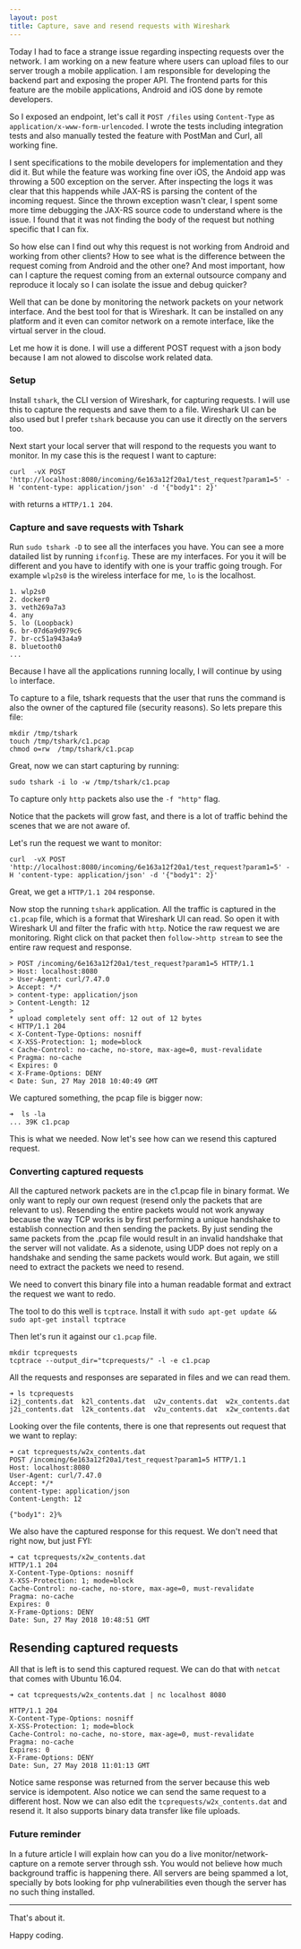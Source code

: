 ```yaml
---
layout: post
title: Capture, save and resend requests with Wireshark
---
```


Today I had to face a strange issue regarding inspecting requests over the network. I am working on a new feature where users can upload files to our server trough a mobile application. I am responsible for developing the backend part and exposing the proper API. The frontend parts for this feature are the mobile applications, Android and iOS done by remote developers.

So I exposed an endpoint, let's call it `POST /files` using `Content-Type` as `application/x-www-form-urlencoded`. I wrote the tests including integration tests and also manually tested the feature with PostMan and Curl, all working fine. 

I sent specifications to the mobile developers for implementation and they did it. But while the feature was working fine over iOS, the Andoid app was throwing a 500 exception on the server. After inspecting the logs it was clear that this happends while JAX-RS is parsing the content of the incoming request. Since the thrown exception wasn't clear, I spent some more time debugging the JAX-RS source code to understand where is the issue. I found that it was not finding the body of the request but nothing specific that I can fix.

So how else can I find out why this request is not working from Android and working from other clients? How to see what is the difference between the request coming from Android and the other one? And most important, how can I capture the request coming from an external outsource company and reproduce it localy so I can isolate the issue and debug quicker?

Well that can be done by monitoring the network packets on your network interface. And the best tool for that is Wireshark. It can be installed on any platform and it even can comitor network on a remote interface, like the virtual server in the cloud.




Let me how it is done. I will use a different POST request with a json body because I am not alowed to discolse work related data.

### Setup

Install `tshark`, the CLI version of Wireshark, for capturing requests. I will use this to capture the requests and save them to a file. Wireshark UI can be also used but I prefer `tshark` because you can use it directly on the servers too.

Next start your local server that will respond to the requests you want to monitor. In my case this is the request I want to capture:

```shell
curl  -vX POST 'http://localhost:8080/incoming/6e163a12f20a1/test_request?param1=5' -H 'content-type: application/json' -d '{"body1": 2}'
```
with returns a `HTTP/1.1 204`. 

### Capture and save requests with Tshark

Run `sudo tshark -D` to see all the interfaces you have. You can see a more datailed list by running `ifconfig`.
These are my interfaces. For you it will be different and you have to identify with one is your traffic going trough. For example `wlp2s0` is the wireless interface for me, `lo` is the localhost.
```
1. wlp2s0
2. docker0
3. veth269a7a3
4. any
5. lo (Loopback)
6. br-07d6a9d979c6
7. br-cc51a943a4a9
8. bluetooth0
...
```

Because I have all the applications running locally, I will continue by using `lo` interface.

To capture to a file, tshark requests that the user that runs the command is also the owner of the captured file (security reasons). So lets prepare this file:

```shell
mkdir /tmp/tshark
touch /tmp/tshark/c1.pcap
chmod o=rw  /tmp/tshark/c1.pcap
```

Great, now we can start capturing by running:
```shell
sudo tshark -i lo -w /tmp/tshark/c1.pcap
```
To capture only `http` packets also use the `-f "http"` flag.

Notice that the packets will grow fast, and there is a lot of traffic behind the scenes that we are not aware of.


Let's run the request we want to monitor:
```shell
curl  -vX POST 'http://localhost:8080/incoming/6e163a12f20a1/test_request?param1=5' -H 'content-type: application/json' -d '{"body1": 2}'
```
Great, we get a `HTTP/1.1 204` response.

Now stop the running `tshark` application. All the traffic is captured in the `c1.pcap` file, which is a format that Wireshark UI can read. So open it with Wireshark UI and filter the frafic with `http`. Notice the raw request we are monitoring. Right click on that packet then `follow->http stream` to see the entire raw request and response.

```
> POST /incoming/6e163a12f20a1/test_request?param1=5 HTTP/1.1
> Host: localhost:8080
> User-Agent: curl/7.47.0
> Accept: */*
> content-type: application/json
> Content-Length: 12
> 
* upload completely sent off: 12 out of 12 bytes
< HTTP/1.1 204 
< X-Content-Type-Options: nosniff
< X-XSS-Protection: 1; mode=block
< Cache-Control: no-cache, no-store, max-age=0, must-revalidate
< Pragma: no-cache
< Expires: 0
< X-Frame-Options: DENY
< Date: Sun, 27 May 2018 10:40:49 GMT
```

We captured something, the pcap file is bigger now:

```shell
➜  ls -la
... 39K c1.pcap
```

This is what we needed. Now let's see how can we resend this captured request.


### Converting captured requests

All the captured network packets are in the c1.pcap file in binary format. We only want to reply our own request (resend only the packets that are relevant to us). Resending the entire packets would not work anyway because the way TCP works is by first performing a unique handshake to establish connection and then sending the packets. By just sending the same packets from the .pcap file would result in an invalid handshake that the server will not validate. As a sidenote, using UDP does not reply on a handshake and sending the same packets would work. But again, we still need to extract the packets we need to resend.

We need to convert this binary file into a human readable format and extract the request we want to redo.

The tool to do this well is `tcptrace`. Install it with `sudo apt-get update && sudo apt-get install tcptrace`

Then let's run it against our `c1.pcap` file.

```shell
mkdir tcprequests
tcptrace --output_dir="tcprequests/" -l -e c1.pcap 
```

All the requests and responses are separated in files and we can read them.

```shell
➜ ls tcprequests 
i2j_contents.dat  k2l_contents.dat  u2v_contents.dat  w2x_contents.dat
j2i_contents.dat  l2k_contents.dat  v2u_contents.dat  x2w_contents.dat
````


Looking over the file contents, there is one that represents out request that we want to replay:

```shell
➜ cat tcprequests/w2x_contents.dat 
POST /incoming/6e163a12f20a1/test_request?param1=5 HTTP/1.1
Host: localhost:8080
User-Agent: curl/7.47.0
Accept: */*
content-type: application/json
Content-Length: 12

{"body1": 2}%   
```

We also have the captured response for this request. We don't need that right now, but just FYI:

```shell
➜ cat tcprequests/x2w_contents.dat 
HTTP/1.1 204 
X-Content-Type-Options: nosniff
X-XSS-Protection: 1; mode=block
Cache-Control: no-cache, no-store, max-age=0, must-revalidate
Pragma: no-cache
Expires: 0
X-Frame-Options: DENY
Date: Sun, 27 May 2018 10:48:51 GMT
```


## Resending captured requests

All that is left is to send this captured request. We can do that with `netcat` that comes with Ubuntu 16.04.

```shell
➜ cat tcprequests/w2x_contents.dat | nc localhost 8080 

HTTP/1.1 204 
X-Content-Type-Options: nosniff
X-XSS-Protection: 1; mode=block
Cache-Control: no-cache, no-store, max-age=0, must-revalidate
Pragma: no-cache
Expires: 0
X-Frame-Options: DENY
Date: Sun, 27 May 2018 11:01:13 GMT
```

Notice same response was returned from the server because this web service is idempotent. Also notice we can send the same request to a different host.
Now we can also edit the `tcprequests/w2x_contents.dat` and resend it. It also supports binary data transfer like file uploads.

### Future reminder

In a future article I will explain how can you do a live monitor/network-capture on a remote server through ssh. You would not believe how much background traffic is happening there. All servers are being spammed a lot, specially by bots looking for php vulnerabilities even though the server has no such thing installed.

---

That's about it.

Happy coding.
